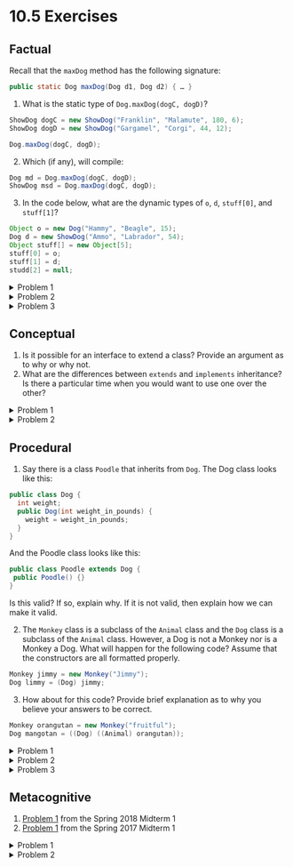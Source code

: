# 10.5 Exercises

## Factual

Recall that the `maxDog` method has the following signature:&#x20;

```java
public static Dog maxDog(Dog d1, Dog d2) { … }
```

1. What is the static type of `Dog.maxDog(dogC, dogD)`?

```java
ShowDog dogC = new ShowDog("Franklin", "Malamute", 180, 6);
ShowDog dogD = new ShowDog("Gargamel", "Corgi", 44, 12);

Dog.maxDog(dogC, dogD);
```

2. Which (if any), will compile:&#x20;

```java
Dog md = Dog.maxDog(dogC, dogD);
ShowDog msd = Dog.maxDog(dogC, dogD);
```

3. In the code below, what are the dynamic types of `o`, `d`, `stuff[0]`, and `stuff[1]`?

```java
Object o = new Dog("Hammy", "Beagle", 15);
Dog d = new ShowDog("Ammo", "Labrador", 54);
Object stuff[] = new Object[5];
stuff[0] = o;
stuff[1] = d;
studd[2] = null;
```

<details>

<summary>Problem 1</summary>

The static type is `Dog`, the declared return type of the `maxDog` method.

</details>

<details>

<summary>Problem 2</summary>

Only the first line compiles. The static return type of `maxDog` is `Dog`, a superclass of `ShowDog`, so the compiler assumes that this method call return value is too broad for our declared variable `msd`.&#x20;

```java
Dog md = Dog.maxDog(dogC, dogD);
// ShowDog msd = Dog.maxDog(dogC, dogD);
```

</details>

<details>

<summary>Problem 3</summary>

* `o`: `Dog`, since it is instantiated as a `Dog`.
* `d`: `ShowDog`, since it is instantiated as a `ShowDog`.
* `stuff[0]`: `Dog`, since it points to the same object as `o`, which has dynamic type `Dog`.&#x20;
* `stuff[1]`: `ShowDog`, since it points to the same object as `d`, which has dynamic type `ShowDog`.

</details>

## Conceptual

1. Is it possible for an interface to extend a class? Provide an argument as to why or why not.
2. What are the differences between `extends` and `implements` inheritance? Is there a particular time when you would want to use one over the other?

<details>

<summary>Problem 1</summary>

This is not possible in Java. Conceptually, the reasoning is that classes have implementation details for each method, whereas interfaces do not implement methods. Thus, there is no way for an interface to "inherit" implementations from a superclass.

</details>

<details>

<summary>Problem 2</summary>

The primary difference is that `extends` inherits implementations, allowing a subclass to reuse code from the superclass, while `implements` only serves as a "contract" that a class will implement certain methods.

Use `extends` when you want a subclass to have the same behavior as a superclass in certain methods. Use `implements` when subclasses have different implementations of the same conceptual methods, or when you need to inherit from multiple supertypes.

</details>

## Procedural

1. Say there is a class `Poodle` that inherits from `Dog`. The Dog class looks like this:

```java
public class Dog {
  int weight;
  public Dog(int weight_in_pounds) {
    weight = weight_in_pounds;
  }
}
```

And the Poodle class looks like this:

```java
public class Poodle extends Dog {
 public Poodle() {}
}
```

Is this valid? If so, explain why. If it is not valid, then explain how we can make it valid.

2. The `Monkey` class is a subclass of the `Animal` class and the `Dog` class is a subclass of the `Animal` class. However, a Dog is not a Monkey nor is a Monkey a Dog. What will happen for the following code? Assume that the constructors are all formatted properly.

```java
Monkey jimmy = new Monkey("Jimmy");
Dog limmy = (Dog) jimmy;
```

3. How about for this code? Provide brief explanation as to why you believe your answers to be correct.

```java
Monkey orangutan = new Monkey("fruitful");
Dog mangotan = ((Dog) ((Animal) orangutan));
```

<details>

<summary>Problem 1</summary>

This will not compile because the `Poodle` constructor implicitly calls the `Dog` constructor (through `super`), but the `Dog` class has no zero-argument constructor.&#x20;

To make this valid, we could add a zero-argument `Dog` constructor, or make the `Poodle` constructor take in an `int` argument and call `super(weight_in_pounds)`.

</details>

<details>

<summary>Problem 2</summary>

This will not compile, since casting to a "sibling" class (same parent class, but unrelated), will error during compile.

</details>

<details>

<summary>Problem 3</summary>

This compiles, since the static types match up: `mangotan` is declared as a `Dog` and cast to a `Dog` on the right-hand side. However, the dynamic type of `orangutan` is a monkey, and we will run into a casting error since the `Monkey` class is unrelated to the `Dog` class.

</details>

## Metacognitive

1. [Problem 1](https://drive.google.com/file/d/14yQDPQVcsWAG-QBPxlrX3N-YDRyR2c\_C/view) from the Spring 2018 Midterm 1
2. [Problem 1](https://drive.google.com/file/d/12KqULT9XIb3KHQqOdGQprsKELYTrAXN5/view?usp=sharing) from the Spring 2017 Midterm 1

<details>

<summary>Problem 1</summary>

[Solutions](https://drive.google.com/file/d/1hnRfUh2ImLGqwOSS28hFUxnpZ\_cjMaQT/view) and [walkthrough](https://www.youtube.com/playlist?list=PLnp31xXvnfRqAfvA4R9Oh09PstFymwCif) are linked here and on the course website.

</details>

<details>

<summary>Problem 2</summary>

[Solutions](https://drive.google.com/file/d/15Vnd9z34Wlp-D9boc4ZezgpyH\_ul65qZ/view?usp=sharing) and [walkthrough](https://www.youtube.com/playlist?list=PLnp31xXvnfRr58vXF7T9I2HZ1LrVlxCtG) are linked here and on the course website.

</details>

